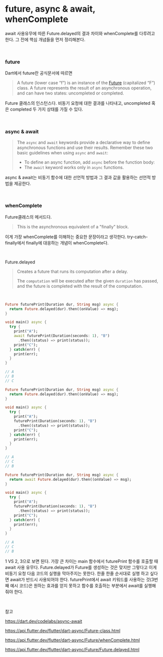 # future, async & await, whenComplete

await 사용유무에 따른 Future.delayed의 결과 차이와 whenComplete를 다루려고 한다. 그 전에 핵심 개념들을 먼저 정리해본다.

<br>

### future

Dart에서 future란 공식문서에 따르면

> A future (lower case “f”) is an instance of the [Future](https://api.dart.dev/stable/dart-async/Future-class.html) (capitalized “F”) class. A future represents the result of an asynchronous operation, and can have two states: uncompleted or completed.

Future 클래스의 인스턴스다. 비동기 요청에 대한 결과를 나타내고, uncompleted 혹은 completed 두 가지 상태를 가질 수 있다.

<br>

### async & await

>  The `async` and `await` keywords provide a declarative way to define asynchronous functions and use their results. Remember these two basic guidelines when using `async` and `await`:
>
> - To define an async function, add `async` before the function body:
> - The `await` keyword works only in `async` functions.

async & await는 비동기 함수에 대한 선언적 방법과 그 결과 값을 활용하는 선언적 방법을 제공한다.

<br>

### whenComplete

Future클래스의 메서드다.

> This is the asynchronous equivalent of a "finally" block.

이게 가장 whenComplete를 이해하는 중요한 문장이라고 생각한다. try-catch-finally에서 finally에 대응하는 개념이 whenComplete다.

<br>

Future.delayed

> Creates a future that runs its computation after a delay.
>
> The `computation` will be executed after the given `duration` has passed, and the future is completed with the result of the computation.

<br>

```dart
Future futurePrint(Duration dur, String msg) async {
  return Future.delayed(dur).then((onValue) => msg);
}

void main() async {
  try {
    print("A");
    await futurePrint(Duration(seconds: 1), "B")
      .then((status) => print(status));
    print("C");
  } catch(err) {
    print(err); 
  }
}

// A
// B
// C
```



```dart
Future futurePrint(Duration dur, String msg) async {
  return Future.delayed(dur).then((onValue) => msg);
}

void main() async {
  try {
    print("A");
    futurePrint(Duration(seconds: 1), "B")
      .then((status) => print(status));
    print("C");
  } catch(err) {
    print(err); 
  }
}

// A
// C
// B
```



```dart
Future futurePrint(Duration dur, String msg) async {
  return await Future.delayed(dur).then((onValue) => msg);
}

void main() async {
  try {
    print("A");
    futurePrint(Duration(seconds: 1), "B")
      .then((status) => print(status));
    print("C");
  } catch(err) {
    print(err); 
  }
}

// A
// C
// B
```

1 VS 2, 3으로 보면 된다. 가장 큰 차이는 main 함수에서 futurePrint 함수를 호출할 때 await 사용 유무다. Future.delayed가 Future를 생성하는 것은 맞지만 그렇다고 이게 비동기 요청 다음 코드의 실행을 막아주지는 못한다. 한줄 한줄 순서대로 실행 하고 싶다면 await가 반드시 사용되어야 한다. futurePrint에서 await 키워드를 사용하는 것(3번째 예시 코드)은 원하는 효과를 얻지 못하고 함수를 호출하는 부분에서 await를 실행해줘야 한다.

<br>

참고

https://dart.dev/codelabs/async-await

https://api.flutter.dev/flutter/dart-async/Future-class.html

https://api.flutter.dev/flutter/dart-async/Future/whenComplete.html

https://api.flutter.dev/flutter/dart-async/Future/Future.delayed.html
